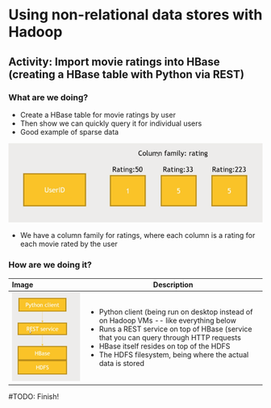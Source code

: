 # Using non-relational data stores with Hadoop

## Activity: Import movie ratings into HBase (creating a HBase table with Python via REST)

### What are we doing?

- Create a HBase table for movie ratings by user
- Then show we can quickly query it for individual users
- Good example of sparse data

![HBase data model](imgs/hbase-data.png)

- We have a column family for ratings, where each column is a rating for each movie rated by the user

### How are we doing it?

|Image | Description |
|:-----|-------------|
|![Hbase-workflow](imgs/hbase-workflow.png) | <ul><li>Python client (being run on desktop instead of on Hadoop VMs -- like everything below</li><li>Runs a REST service on top of HBase (service that you can query through HTTP requests</li><li>HBase itself resides on top of the HDFS</li><li>The HDFS filesystem, being where the actual data is stored</li></ul>|

#TODO: Finish!